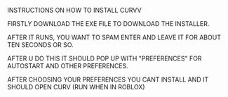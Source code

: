 INSTRUCTIONS ON HOW TO INSTALL CURVV

FIRSTLY DOWNLOAD THE EXE FILE TO DOWNLOAD THE INSTALLER. 

AFTER IT RUNS, YOU WANT TO SPAM ENTER AND LEAVE IT FOR ABOUT TEN SECONDS OR SO.

AFTER U DO THIS IT SHOULD POP UP WITH "PREFERENCES" FOR AUTOSTART AND OTHER PREFERENCES.

AFTER CHOOSING YOUR PREFERENCES YOU CANT INSTALL AND IT SHOULD OPEN CURV (RUN WHEN IN ROBLOX)
